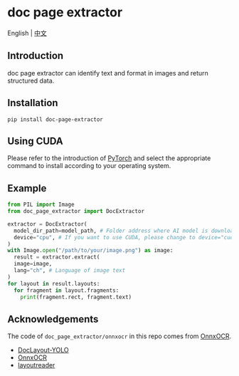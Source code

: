 # doc page extractor

English | [中文](./README_zh-CN.md)

## Introduction

doc page extractor can identify text and format in images and return structured data.

## Installation

```shell
pip install doc-page-extractor
```

## Using CUDA

Please refer to the introduction of [PyTorch](https://pytorch.org/get-started/locally/) and select the appropriate command to install according to your operating system.

## Example

```python
from PIL import Image
from doc_page_extractor import DocExtractor

extractor = DocExtractor(
  model_dir_path=model_path, # Folder address where AI model is downloaded and installed
  device="cpu", # If you want to use CUDA, please change to device="cuda:0".
)
with Image.open("/path/to/your/image.png") as image:
  result = extractor.extract(
  image=image,
  lang="ch", # Language of image text
)
for layout in result.layouts:
  for fragment in layout.fragments:
    print(fragment.rect, fragment.text)
```

## Acknowledgements

The code of `doc_page_extractor/onnxocr` in this repo comes from [OnnxOCR](https://github.com/jingsongliujing/OnnxOCR).

- [DocLayout-YOLO](https://github.com/opendatalab/DocLayout-YOLO)
- [OnnxOCR](https://github.com/jingsongliujing/OnnxOCR)
- [layoutreader](https://github.com/ppaanngggg/layoutreader)